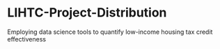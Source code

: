 # LIHTC-Project-Distribution
Employing data science tools to quantify low-income housing tax credit effectiveness
